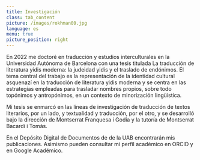 ```yaml
---
title: Investigación
class: tab_content
picture: /images/rokhman00.jpg
language: es
menu: true
picture_position: right
---
```


En 2022 me doctoré en traducción y estudios interculturales en la Universidad Autónoma de Barcelona con una tesis titulada La traducción de literatura yidis moderna: la judeidad yidis y el traslado de endónimos. El tema central del trabajo es la representación de la identidad cultural asquenazí en la traducción de literatura yidis moderna y se centra en las estrategias empleadas para trasladar nombres propios, sobre todo topónimos y antropónimos, en un contexto de minorización lingüística.

Mi tesis se enmarcó en las líneas de investigación de traducción de textos literarios, por un lado, y textualidad y traducción, por el otro, y se desarrolló bajo la dirección de Montserrat Franquesa i Godia y la tutoría de Montserrat Bacardí i Tomàs.

En el Depósito Digital de Documentos de de la UAB encontrarán mis publicaciones. Asimismo pueden consultar mi perfil académico en ORCID y en Google Académico.
